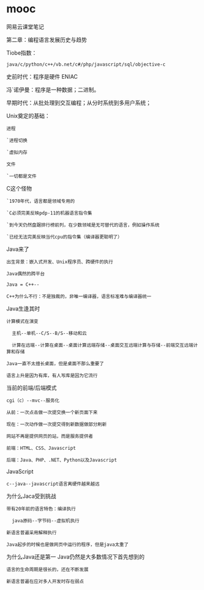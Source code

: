 # mooc
网易云课堂笔记

第二章：编程语言发展历史与趋势

  Tiobe指数：
  
    java/c/python/c++/vb.net/c#/php/javascript/sql/objective-c
  
  史前时代：程序是硬件 ENIAC
  
  冯`诺伊曼：程序是一种数据；二进制。
  
  早期时代：从批处理到交互编程；从分时系统到多用户系统；
  
  Unix奠定的基础：
  
    进程
    
    `进程切换
    
    `虚拟内存
    
    文件
    
    `一切都是文件
    
  C这个怪物
  
    `1970年代，语言都是领域专用的
    
    `C必须完美反映pdp-11的机器语言指令集
    
    `到今天仍然盘踞排行榜前列，在少数领域是无可替代的语言，例如操作系统
    
    `已经无法完美反映当代cpu的指令集（编译器更聪明了）
    
  Java来了
    
    出生背景：嵌入式开发、Unix程序员、跨硬件的执行
    
    Java偶然的跨平台
    
    Java = C++--
    
    C++为什么不行：不是独裁的，非唯一编译器，语言标准难与编译器统一
    
  Java生逢其时
    
    计算模式在演变
    
      主机--单机--C/S--B/S--移动和云
      
      计算在远端--计算在桌面--桌面计算远端存储--桌面交互远端计算与存储--前端交互远端计算和存储
      
    Java一直不太擅长桌面，但是桌面不那么重要了
    
    语言上升是因为有库，有人写库是因为它流行
    
  当前的前端/后端模式
  
    cgi（c）--mvc--服务化
    
    从前：一次点击做一次提交换一个新页面下来
    
    现在：一次动作做一次提交得到新数据做部分刷新
    
    网站不再是提供网页的站，而是服务提供者
    
    前端：HTML、CSS、Javascript
    
    后端：Java、PHP、.NET、Python以及Javascript
    
  JavaScript
    
    c--java--javascript语言离硬件越来越远
  
  为什么Jaca受到挑战
  
    带有20年前的语言特色：编译执行
    
      java原码--字节码--虚拟机执行
    
    新语言普遍采用解释执行
    
    Java起步的时候也是做网页中运行的程序，但是java太重了
  
  为什么Java还是第一
    Java仍然是大多数情况下首先想到的
    
    语言的生命周期是很长的，还在不断发展
    
    新语言普遍在应对多人开发时存在弱点
